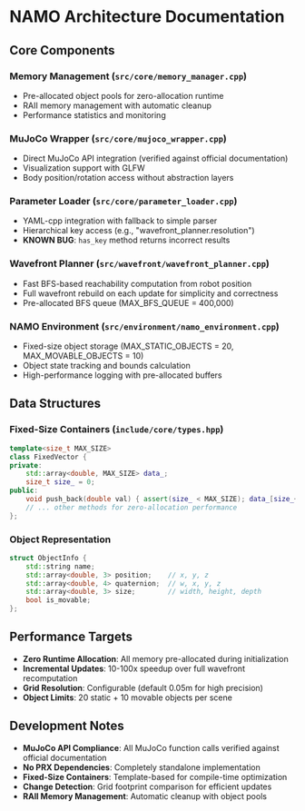# NAMO Architecture Documentation

## Core Components

### Memory Management (`src/core/memory_manager.cpp`)
- Pre-allocated object pools for zero-allocation runtime
- RAII memory management with automatic cleanup
- Performance statistics and monitoring

### MuJoCo Wrapper (`src/core/mujoco_wrapper.cpp`)
- Direct MuJoCo API integration (verified against official documentation)
- Visualization support with GLFW
- Body position/rotation access without abstraction layers

### Parameter Loader (`src/core/parameter_loader.cpp`)
- YAML-cpp integration with fallback to simple parser
- Hierarchical key access (e.g., "wavefront_planner.resolution")
- **KNOWN BUG**: `has_key` method returns incorrect results

### Wavefront Planner (`src/wavefront/wavefront_planner.cpp`)
- Fast BFS-based reachability computation from robot position
- Full wavefront rebuild on each update for simplicity and correctness
- Pre-allocated BFS queue (MAX_BFS_QUEUE = 400,000)

### NAMO Environment (`src/environment/namo_environment.cpp`)
- Fixed-size object storage (MAX_STATIC_OBJECTS = 20, MAX_MOVABLE_OBJECTS = 10)
- Object state tracking and bounds calculation
- High-performance logging with pre-allocated buffers

## Data Structures

### Fixed-Size Containers (`include/core/types.hpp`)
```cpp
template<size_t MAX_SIZE>
class FixedVector {
private:
    std::array<double, MAX_SIZE> data_;
    size_t size_ = 0;
public:
    void push_back(double val) { assert(size_ < MAX_SIZE); data_[size_++] = val; }
    // ... other methods for zero-allocation performance
};
```

### Object Representation
```cpp
struct ObjectInfo {
    std::string name;
    std::array<double, 3> position;    // x, y, z
    std::array<double, 4> quaternion;  // w, x, y, z
    std::array<double, 3> size;        // width, height, depth
    bool is_movable;
};
```

## Performance Targets

- **Zero Runtime Allocation**: All memory pre-allocated during initialization
- **Incremental Updates**: 10-100x speedup over full wavefront recomputation
- **Grid Resolution**: Configurable (default 0.05m for high precision)
- **Object Limits**: 20 static + 10 movable objects per scene

## Development Notes

- **MuJoCo API Compliance**: All MuJoCo function calls verified against official documentation
- **No PRX Dependencies**: Completely standalone implementation
- **Fixed-Size Containers**: Template-based for compile-time optimization
- **Change Detection**: Grid footprint comparison for efficient updates
- **RAII Memory Management**: Automatic cleanup with object pools